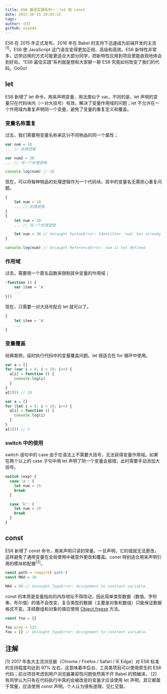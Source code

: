 ```yaml
---
title: ES6 最佳实践系列一：let 和 const
date: 2017-10-15 19:03:12
tags:
author: 小打
github: xiaoda
---
```


ES6 在 2015 年正式发布，2016 年在 Babel 的支持下迅速成为前端开发的主流<sup>[1]</sup>。ES6 使 JavaScript 这门语言变得更加正规、高级和高效。ES6 新特性非常多，边学边用的方式可能更适合大部分同学，把新特性应用到项目里能直观地体会到好处。“ES6 最佳实践”系列就是想和大家聊一聊 ES6 究竟如何改变了我们的代码。GoGo!

<!-- more -->

## let

ES6 新增了 let 命令，用来声明变量，用法类似于 var。不同的是，let 声明的变量只在代码块内（一对大括号）有效，解决了变量作用域的问题；let 不允许在一个作用域内重复声明同一个变量，避免了变量的重复定义和覆盖。

### 变量名称重复

过去，我们需要用变量名称来区分不同物品的同一个属性；

``` js
var num = 10
... // 处理逻辑

var num2 = 20
... // 另一个处理逻辑

console.log(num) // 20
```

现在，可以将每种物品的处理逻辑作为一个代码块，其中的变量名无需担心重复问题。

``` js
{
    let num = 10
    ... // 处理逻辑
}
{
    let num = 20
    ... // 另一个处理逻辑

    let num = 30 // Uncaught SyntaxError: Identifier 'num' has already been declared
}

console.log(num) // Uncaught ReferenceError: num is not defined
```

### 作用域

过去，需要用一个匿名函数来限制其中变量的作用域；

``` js
!function () {
    var item = 'A'
    ...
}()
```

现在，只需要一对大括号配合 let 就可以了。

``` js
{
    let item = 'A'
    ...
}
```

### 变量覆盖

经典案例，延时执行代码中的变量覆盖问题。let 很适合在 for 循环中使用。

``` js
var a = []
for (var i = 0; i < 10; i++) {
  a[i] = function () {
    console.log(i)
  }
}
a[5]() // 10
```

``` js
var a = []
for (let i = 0; i < 10; i++) {
  a[i] = function () {
    console.log(i)
  }
}
a[5]() // 5
```

### switch 中的使用

switch 语句中的 case 由于在语法上不需要大括号，无法获得变量作用域。如果在两个以上的 case 子句中用 let 声明了同一个变量会报错，此时需要手动添加大括号。

``` js
switch (exp) {
  case 'a': {
    let num = 10
    break
  }

  case 'b': {
    let num = 20
    break
  }
}
```

## const

ES6 新增了 const 命令，用来声明只读的常量。一旦声明，它的值就无法更改，这样避免了通用变量在全局使用中被意外更改和覆盖。const 特别适合用来声明引用的模块和配置<sup>[2]</sup>。

``` js
const path = require('path')
const MAX = 10

MAX = 99 // Uncaught TypeError: Assignment to constant variable.
```

const 的本质是变量指向的内存地址不得改动，因此简单类型数据（数值、字符串、布尔值）的值不会改变，复合类型的数据（主要是对象和数组）只能保证数据格式不变。冻结数组和对象的值应使用 [Object.freeze](https://developer.mozilla.org/zh-CN/docs/Web/JavaScript/Reference/Global_Objects/Object/freeze) 方法。

``` js
const foo = {}

foo.prop = 123
foo = {} // Uncaught TypeError: Assignment to constant variable.
```

## 注解

[1] 2017 年各大主流浏览器（Chrome / Firefox / Safari / IE Edge）对 ES6 标准的支持程度均达到 97% 左右，这意味着中后台、工具类项目可以使用原生的 ES6 代码；前台项目考虑到用户浏览器兼容性问题依然离不开 Babel 的预编译。
[2] 有同学认为只有在代码执行中真的会被改变的变量才应该使用 let 声明，其它都属于常量，应该使用 const 声明。个人认为很有道理，见仁见智。
